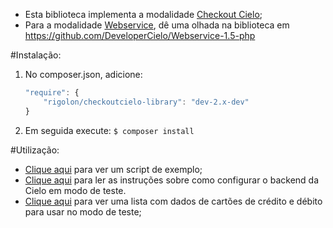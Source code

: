* Esta biblioteca implementa a modalidade [Checkout Cielo](http://developercielo.github.io/Checkout-Cielo/);
* Para a modalidade [Webservice](https://developercielo.github.io/Webservice-1.5/), dê uma olhada na biblioteca
em https://github.com/DeveloperCielo/Webservice-1.5-php

#Instalação:

1. No composer.json, adicione:
    ```javascript
    "require": {
        "rigolon/checkoutcielo-library": "dev-2.x-dev"
    }
    ```

2. Em seguida execute:
    `$ composer install`

#Utilização:

* [Clique aqui](https://github.com/rigolon/CheckoutCielo-Library/blob/2.x-dev/example.php) para ver um
script de exemplo;
* [Clique aqui](http://developercielo.github.io/Checkout-Cielo/) para ler as instruções sobre como configurar o
backend da Cielo em modo de teste.
* [Clique aqui](https://github.com/rigolon/CheckoutCielo-Library/blob/2.x-dev/card_numbers_for_testing.txt)
para ver uma lista com dados de cartões de crédito e débito para usar no modo de teste;
